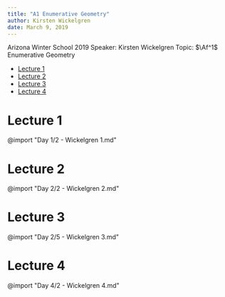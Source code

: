 ```yaml
---
title: "A1 Enumerative Geometry"
author: Kirsten Wickelgren
date: March 9, 2019
---
```


Arizona Winter School 2019
Speaker: Kirsten Wickelgren
Topic: $\Af^1$ Enumerative Geometry

- [Lecture 1](#lecture-1)
- [Lecture 2](#lecture-2)
- [Lecture 3](#lecture-3)
- [Lecture 4](#lecture-4)

# Lecture 1
@import "Day 1/2 - Wickelgren 1.md"

# Lecture 2
@import "Day 2/2 - Wickelgren 2.md"

# Lecture 3
@import "Day 2/5 - Wickelgren 3.md"

# Lecture 4
@import "Day 4/2 - Wickelgren 4.md"
